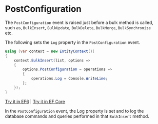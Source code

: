 # PostConfiguration

The `PostConfiguration` event is raised just before a bulk method is called, such as, `BulkInsert`, `BulkUpdate`, `BulkDelete`, `BulkMerge`, `BulkSynchronize` etc. 

The following sets the `Log` property in the `PostConfiguration` event.
 
```csharp
using (var context = new EntityContext())
{
    context.BulkInsert(list, options =>
    {
        options.PostConfiguration = operations =>
        {
            operations.Log = Console.WriteLine;       
        };
    });
}
```

[Try it in EF6](https://dotnetfiddle.net/8q6BdX) | [Try it in EF Core](https://dotnetfiddle.net/5fPyFY)

In the `PostConfiguration` event, the Log property is set and to log the database commands and queries performed in that `BulkInsert` method.
